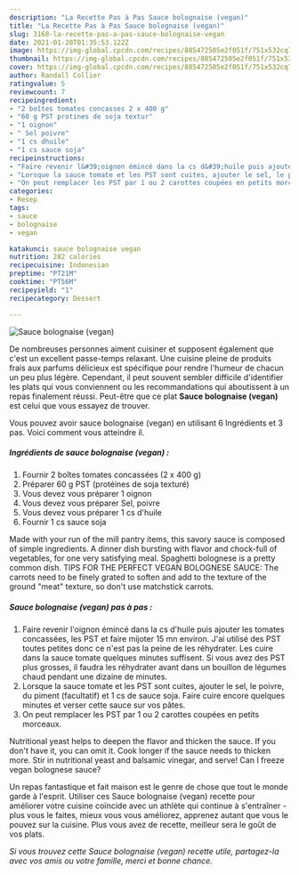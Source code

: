 ```yaml
---
description: "La Recette Pas à Pas Sauce bolognaise (vegan)"
title: "La Recette Pas à Pas Sauce bolognaise (vegan)"
slug: 3168-la-recette-pas-a-pas-sauce-bolognaise-vegan
date: 2021-01-20T01:35:53.122Z
image: https://img-global.cpcdn.com/recipes/885472505e2f051f/751x532cq70/sauce-bolognaise-vegan-photo-principale-de-la-recette.jpg
thumbnail: https://img-global.cpcdn.com/recipes/885472505e2f051f/751x532cq70/sauce-bolognaise-vegan-photo-principale-de-la-recette.jpg
cover: https://img-global.cpcdn.com/recipes/885472505e2f051f/751x532cq70/sauce-bolognaise-vegan-photo-principale-de-la-recette.jpg
author: Randall Collier
ratingvalue: 5
reviewcount: 7
recipeingredient:
- "2 boîtes tomates concasses 2 x 400 g"
- "60 g PST protines de soja textur"
- "1 oignon"
- " Sel poivre"
- "1 cs dhuile"
- "1 cs sauce soja"
recipeinstructions:
- "Faire revenir l&#39;oignon émincé dans la cs d&#39;huile puis ajouter les tomates concassées, les PST et faire mijoter 15 mn environ. J&#39;ai utilisé des PST toutes petites donc ce n&#39;est pas la peine de les réhydrater. Les cuire dans la sauce tomate quelques minutes suffisent. Si vous avez des PST plus grosses, il faudra les réhydrater avant dans un bouillon de légumes chaud pendant une dizaine de minutes."
- "Lorsque la sauce tomate et les PST sont cuites, ajouter le sel, le poivre, du piment (facultatif) et 1 cs de sauce soja. Faire cuire encore quelques minutes et verser cette sauce sur vos pâtes."
- "On peut remplacer les PST par 1 ou 2 carottes coupées en petits morceaux."
categories:
- Resep
tags:
- sauce
- bolognaise
- vegan

katakunci: sauce bolognaise vegan 
nutrition: 282 calories
recipecuisine: Indonesian
preptime: "PT21M"
cooktime: "PT56M"
recipeyield: "1"
recipecategory: Dessert

---
```



![Sauce bolognaise (vegan)](https://img-global.cpcdn.com/recipes/885472505e2f051f/751x532cq70/sauce-bolognaise-vegan-photo-principale-de-la-recette.jpg)

De nombreuses personnes aiment cuisiner et supposent également que c'est un excellent passe-temps relaxant. Une cuisine pleine de produits frais aux parfums délicieux est spécifique pour rendre l'humeur de chacun un peu plus légère. Cependant, il peut souvent sembler difficile d'identifier les plats qui vous conviennent ou les recommandations qui aboutissent à un repas finalement réussi. Peut-être que ce plat <strong> Sauce bolognaise (vegan) </strong> est celui que vous essayez de trouver.

<!--inarticleads1-->

Vous pouvez avoir sauce bolognaise (vegan) en utilisant 6 Ingrédients et 3 pas. Voici comment vous atteindre il.

##### Ingrédients de sauce bolognaise (vegan) :

1. Fournir 2 boîtes tomates concassées (2 x 400 g)
1. Préparer 60 g PST (protéines de soja texturé)
1. Vous devez vous préparer 1 oignon
1. Vous devez vous préparer  Sel, poivre
1. Vous devez vous préparer 1 cs d&#39;huile
1. Fournir 1 cs sauce soja


Made with your run of the mill pantry items, this savory sauce is composed of simple ingredients. A dinner dish bursting with flavor and chock-full of vegetables, for one very satisfying meal. Spaghetti bolognese is a pretty common dish. TIPS FOR THE PERFECT VEGAN BOLOGNESE SAUCE: The carrots need to be finely grated to soften and add to the texture of the ground &#34;meat&#34; texture, so don&#39;t use matchstick carrots. 

<!--inarticleads2-->

##### Sauce bolognaise (vegan) pas à pas :

1. Faire revenir l&#39;oignon émincé dans la cs d&#39;huile puis ajouter les tomates concassées, les PST et faire mijoter 15 mn environ. J&#39;ai utilisé des PST toutes petites donc ce n&#39;est pas la peine de les réhydrater. Les cuire dans la sauce tomate quelques minutes suffisent. Si vous avez des PST plus grosses, il faudra les réhydrater avant dans un bouillon de légumes chaud pendant une dizaine de minutes.
1. Lorsque la sauce tomate et les PST sont cuites, ajouter le sel, le poivre, du piment (facultatif) et 1 cs de sauce soja. Faire cuire encore quelques minutes et verser cette sauce sur vos pâtes.
1. On peut remplacer les PST par 1 ou 2 carottes coupées en petits morceaux.


Nutritional yeast helps to deepen the flavor and thicken the sauce. If you don&#39;t have it, you can omit it. Cook longer if the sauce needs to thicken more. Stir in nutritional yeast and balsamic vinegar, and serve! Can I freeze vegan bolognese sauce? 

<!--inarticleads1-->

<p>
Un repas fantastique et fait maison est le genre de chose que tout le monde garde à l'esprit. Utiliser ces Sauce bolognaise (vegan) recette pour améliorer votre cuisine coïncide avec un athlète qui continue à s'entraîner - plus vous le faites, mieux vous vous améliorez, apprenez autant que vous le pouvez sur la cuisine. Plus vous avez de recette, meilleur sera le goût de vos plats.
</p>

<p>
<i>Si vous trouvez cette Sauce bolognaise (vegan) recette utile, partagez-la avec vos amis ou votre famille, merci et bonne chance.</i>
</p>
